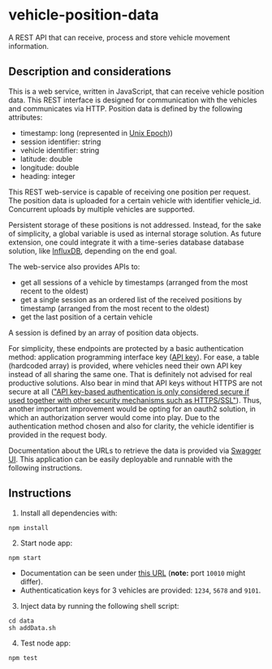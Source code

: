 # vehicle-position-data
A REST API that can receive, process and store vehicle movement information.

## Description and considerations

This is a web service, written in JavaScript, that can receive vehicle position data. This REST interface is designed for communication with the vehicles and communicates via HTTP. 
Position data is defined by the following attributes:

* timestamp: long (represented in [Unix Epoch](https://www.epochconverter.com/)))
* session identifier: string
* vehicle identifier: string
* latitude: double
* longitude: double
* heading: integer

This REST web-service is capable of receiving one position per request. The position data is uploaded for a certain vehicle with identifier vehicle_id. Concurrent uploads by multiple vehicles are supported. 

Persistent storage of these positions is not addressed. Instead, for the sake of simplicity, a global variable is used as internal storage solution. As future extension, one could integrate it with a time-series database database solution, like [InfluxDB](https://en.wikipedia.org/wiki/InfluxDB), depending on the end goal. 

The web-service also provides APIs to:
* get all sessions of a vehicle by timestamps (arranged from the most recent to the oldest)
* get a single session as an ordered list of the received positions by timestamp (arranged from the most recent to the oldest)
* get the last position of a certain vehicle

A session is defined by an array of position data objects.

For simplicity, these endpoints are protected by a basic authentication method: application programming interface key ([API key](https://en.wikipedia.org/wiki/Application_programming_interface_key)). For ease, a table (hardcoded array) is provided, where vehicles need their own API key instead of all sharing the same one. That is definitely not advised for real productive solutions. Also bear in mind that API keys without HTTPS are not secure at all (["API key-based authentication is only considered secure if used together with other security mechanisms such as HTTPS/SSL"](https://swagger.io/docs/specification/authentication/api-keys/)). 
Thus, another important improvement would be opting for an oauth2 solution, in which an authorization server would come into play. Due to the authentication method chosen and also for clarity, the vehicle identifier is provided in the request body. 

Documentation about the URLs to retrieve the data is provided via [Swagger UI](https://swagger.io/). This application can be easily deployable and runnable with the following instructions.

## Instructions

1. Install all dependencies with:
```
npm install
```
2. Start node app:
```
npm start
```
* Documentation can be seen under [this URL](http://127.0.0.1:10010/api-docs/#/) (**note:** port `10010` might differ).
* Authenticatication keys for 3 vehicles are provided: `1234`, `5678` and `9101`.

3. Inject data by running the following shell script:
```
cd data
sh addData.sh
```
4. Test node app:
```
npm test
```

